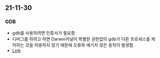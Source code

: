 ## 21-11-30
### GDB
- gdb를 사용하려면 인증서가 필요함
- 디버그를 하려고 하면 Darwin커널이 특별한 권한없이 gdb가 다른 프로세스를 제어하는 것을 허용하지 않기 때문에 오류와 예기치 않은 동작이 발생함.
- [Link](https://sean.tistory.com/110)